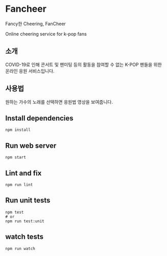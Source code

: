 # Fancheer

Fancy한 Cheering, FanCheer

Online cheering service for k-pop fans

## 소개

COVID-19로 인해 콘서트 및 팬미팅 등의 활동을 참여할 수 없는 K-POP 팬들을 위한 온라인 응원 서비스입니다.

## 사용법

원하는 가수의 노래를 선택하면 응원법 영상을 보여줍니다. 

## Install dependencies
```
npm install
```

## Run web server
```
npm start
```

## Lint and fix
```
npm run lint
```

## Run unit tests
```
npm test
# or
npm run test:unit
```

## watch tests
```
npm run watch
```

